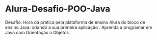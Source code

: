 # Alura-Desafio-POO-Java
Desafio: Hora da prática  pela plataforma de ensino Alura do bloco de ensino Java: criando a sua primeira aplicação . Aprenda a programar em Java com Orientação a Objetos
